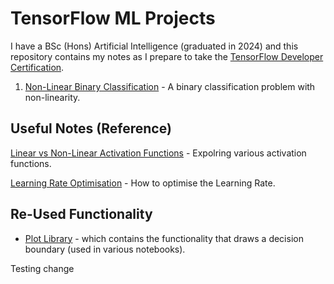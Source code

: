 # TensorFlow ML Projects

I have a BSc (Hons) Artificial Intelligence (graduated in 2024) and this repository contains my notes as I prepare to take the [TensorFlow Developer Certification](https://www.tensorflow.org/certificate).

1. [Non-Linear Binary Classification](https://github.com/VilPeas/TensorFlow/blob/main/NonLinearBinaryClassification.ipynb) - A binary classification problem with non-linearity.

## Useful Notes (Reference)

[Linear vs Non-Linear Activation Functions](https://github.com/VilPeas/TensorFlow/blob/main/Reference/LinearVsNonLinearActivations.ipynb) - Expolring various activation functions.

[Learning Rate Optimisation](https://github.com/VilPeas/TensorFlow/blob/main/Reference/LearningRateOptimisation.ipynb) - How to optimise the Learning Rate.

## Re-Used Functionality

- [Plot Library](https://github.com/VilPeas/TensorFlow/blob/main/PlotLibrary.py) - which contains the functionality that draws a decision boundary (used in various notebooks).

Testing change
